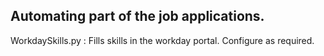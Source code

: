 ## Automating part of the job applications.

WorkdaySkills.py : Fills skills in the workday portal. Configure as required.
